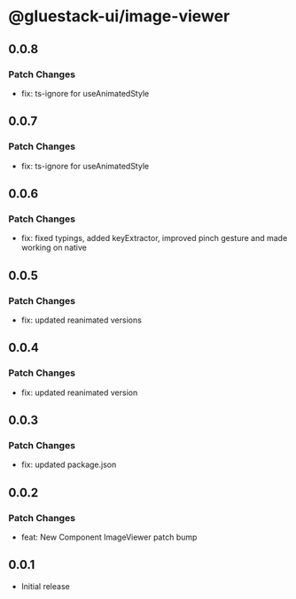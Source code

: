 # @gluestack-ui/image-viewer

## 0.0.8

### Patch Changes

- fix: ts-ignore for useAnimatedStyle

## 0.0.7

### Patch Changes

- fix: ts-ignore for useAnimatedStyle

## 0.0.6

### Patch Changes

- fix: fixed typings, added keyExtractor, improved pinch gesture and made working on native

## 0.0.5

### Patch Changes

- fix: updated reanimated versions

## 0.0.4

### Patch Changes

- fix: updated reanimated version

## 0.0.3

### Patch Changes

- fix: updated package.json

## 0.0.2

### Patch Changes

- feat: New Component ImageViewer patch bump

## 0.0.1

- Initial release
